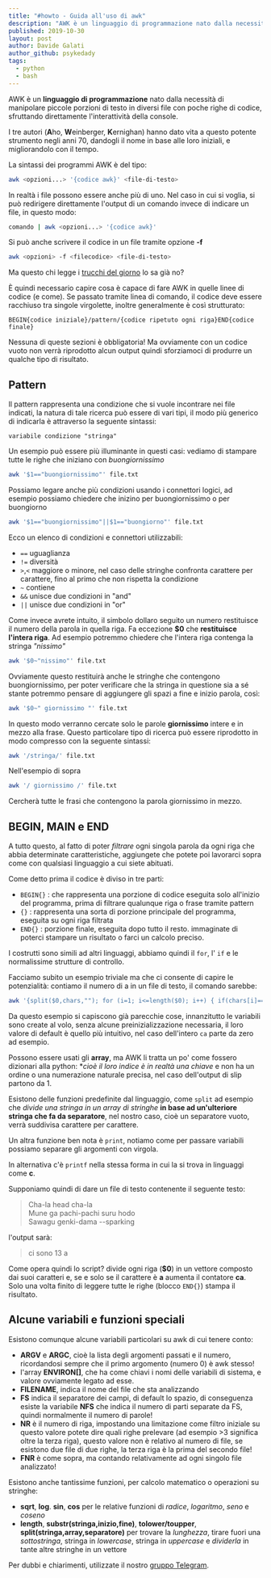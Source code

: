 ```yaml
---
title: "#howto - Guida all'uso di awk"
description: "AWK è un linguaggio di programmazione nato dalla necessità di manipolare piccole porzioni di testo in diversi file con poche righe di codice.."
published: 2019-10-30
layout: post
author: Davide Galati
author_github: psykedady
tags:
  - python 
  - bash
---
```

AWK è un **linguaggio di programmazione** nato dalla necessità di manipolare piccole porzioni di testo in diversi file con poche righe di codice, sfruttando direttamente l'interattività della console. 

I tre autori (**A**ho, **W**einberger, **K**ernighan) hanno dato vita a questo potente strumento negli anni 70, dandogli il nome in base alle loro iniziali, e migliorandolo con il tempo.

La sintassi dei programmi AWK è del tipo:

```bash
awk <opzioni...> '{codice awk}' <file-di-testo>
```

In realtà i file possono essere anche più di uno. Nel caso in cui si voglia, si può redirigere direttamente l'output di un comando invece di indicare un file, in questo modo:

```bash
comando | awk <opzioni...> '{codice awk}'
```

Si può anche scrivere il codice in un file tramite opzione **-f**

```bash
awk <opzioni> -f <filecodice> <file-di-testo>
```

Ma questo chi legge i [trucchi del giorno](https://t.me/linuxpeople_feed/661) lo sa già no?

È quindi necessario capire cosa è capace di fare AWK in quelle linee di codice (e come). Se passato tramite linea di comando, il codice deve essere racchiuso tra singole virgolette, inoltre generalmente è così strutturato:

```pseudocode
BEGIN{codice iniziale}/pattern/{codice ripetuto ogni riga}END{codice finale} 
```

Nessuna di queste sezioni è obbligatoria! Ma ovviamente con un codice vuoto non verrà riprodotto alcun output quindi sforziamoci di produrre un qualche tipo di risultato. 

## Pattern

Il pattern rappresenta una condizione che si vuole incontrare nei file indicati, la natura di tale ricerca può essere di vari tipi, il modo più generico di indicarla è attraverso la seguente sintassi:

`variabile condizione "stringa"`

Un esempio può essere più illuminante in questi casi: vediamo di stampare tutte le righe che iniziano con _buongiornissimo_

```bash
awk '$1=="buongiornissimo"' file.txt
```

Possiamo legare anche più condizioni usando i connettori logici, ad esempio possiamo chiedere che inizino per buongiornissimo o per buongiorno

```bash
awk '$1=="buongiornissimo"||$1=="buongiorno"' file.txt 
```

Ecco un elenco di condizioni e connettori utilizzabili:

*   `==` uguaglianza
*   `!=` diversità
*   `>`,`<` maggiore o minore, nel caso delle stringhe confronta carattere per carattere, fino al primo che non rispetta la condizione
*   `~` contiene
*   `&&` unisce due condizioni in "and"
*   `||` unisce due condizioni in "or"

Come invece avrete intuito, il simbolo dollaro seguito un numero restituisce il numero della parola in quella riga. Fa eccezione **$0** che **restituisce l'intera riga**. Ad esempio potremmo chiedere che l'intera riga contenga la stringa _"nissimo"_

```bash
awk '$0~"nissimo"' file.txt
```

Ovviamente questo restituirà anche le stringhe che contengono buongiornissimo, per poter verificare che la stringa in questione sia a sé stante potremmo pensare di aggiungere gli spazi a fine e inizio parola, così:

```bash
awk '$0~" giornissimo "' file.txt
```

In questo modo verranno cercate solo le parole **giornissimo** intere e in mezzo alla frase. Questo particolare tipo di ricerca può essere riprodotto in modo compresso con la seguente sintassi:

```bash
awk '/stringa/' file.txt 
```

Nell'esempio di sopra

```bash
awk '/ giornissimo /' file.txt 
```

Cercherà tutte le frasi che contengono la parola giornissimo in mezzo.

## BEGIN, MAIN e END

A tutto questo, al fatto di poter _filtrare_ ogni singola parola da ogni riga che abbia determinate caratteristiche, aggiungete che potete poi lavorarci sopra come con qualsiasi linguaggio a cui siete abituati.

Come detto prima il codice è diviso in tre parti:

*   `BEGIN{}` : che rappresenta una porzione di codice eseguita solo all'inizio del programma, prima di filtrare qualunque riga o frase tramite pattern
*   `{}` : rappresenta una sorta di porzione principale del programma, eseguita su ogni riga filtrata
*   `END{}` : porzione finale, eseguita dopo tutto il resto. immaginate di poterci stampare un risultato o farci un calcolo preciso.

I costrutti sono simili ad altri linguaggi, abbiamo quindi il `for`, l' `if` e le normalissime strutture di controllo. 

Facciamo subito un esempio triviale ma che ci consente di capire le potenzialità: contiamo il numero di a in un file di testo, il comando sarebbe:

```bash
awk '{split($0,chars,""); for (i=1; i<=length($0); i++) { if(chars[i]=="a"){ ca++;}}} END { print ("ci sono",ca,"a");} ' file_di_testo.txt
```

Da questo esempio si capiscono già parecchie cose, innanzitutto le variabili sono create al volo, senza alcune preinizializzazione necessaria, il loro valore di default è quello più intuitivo, nel caso dell'intero `ca` parte da zero ad esempio.

Possono essere usati gli **array**, ma AWK li tratta un po' come fossero dizionari alla python: **cioè il loro indice è in realtà una chiave* e non ha un ordine o una numerazione naturale precisa, nel caso dell'output di slip partono da 1.

Esistono delle funzioni predefinite dal linguaggio, come `split` ad esempio che *divide una stringa in un array di stringhe* **in base ad un'ulteriore stringa che fa da separatore**,  nel nostro caso, cioè un separatore vuoto, verrà suddivisa carattere per carattere. 

Un altra funzione ben nota è `print`, notiamo come per passare variabili possiamo separare gli argomenti con virgola.

In alternativa c'è  `printf` nella stessa forma in cui la si trova in linguaggi come **c**.



Supponiamo quindi di dare un file di testo contenente il seguente testo:

> Cha-la head cha-la  
> Mune ga pachi-pachi suru hodo  
> Sawagu genki-dama --sparking

l'output sarà:

> ci sono 13 a

Come opera quindi lo script? divide ogni riga (**$0**) in un vettore composto dai suoi caratteri e, se e solo se il carattere è **a** aumenta il contatore **ca**. Solo una volta finito di leggere tutte le righe (blocco `END{}`) stampa il risultato.

## Alcune variabili e funzioni speciali

Esistono comunque alcune variabili particolari su awk di cui tenere conto:

*   **ARGV** e **ARGC**, cioè la lista degli argomenti passati e il numero, ricordandosi sempre che il primo argomento (numero 0) è awk stesso!
*   l'array **ENVIRON&#91;&#93;**, che ha come chiavi i nomi delle variabili di sistema, e valore ovviamente legato ad esse.
*   **FILENAME**, indica il nome del file che sta analizzando
*   **FS** indica il separatore dei campi, di default lo spazio, di conseguenza esiste la variabile **NFS** che indica il numero di parti separate da FS, quindi normalmente il numero di parole!
*   **NR** è il numero di riga, impostando una limitazione come filtro iniziale su questo valore potete dire quali righe prelevare (ad esempio >3 significa oltre la terza riga), questo valore non è relativo al numero di file, se esistono due file di due righe, la terza riga è la prima del secondo file!
*   **FNR** è come sopra, ma contando relativamente ad ogni singolo file analizzato!

Esistono anche tantissime funzioni, per calcolo matematico o operazioni su stringhe:

*   **sqrt**, **log**. **sin**, **cos** per le relative funzioni di _radice_, _logaritmo_, _seno_ e _coseno_
*   **length**, **substr(stringa,inizio,fine)**, **tolower/toupper**, **split(stringa,array,separatore)** per trovare la _lunghezza_, tirare fuori una _sottostringa_, stringa in _lowercase_, stringa in _uppercase_ e _dividerla_ in tante altre stringhe in un vettore



Per dubbi e chiarimenti, utilizzate il nostro [gruppo Telegram](https://t.me/linuxpeople).